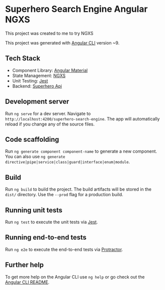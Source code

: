 # Superhero Search Engine Angular NGXS

This project was created to me to try NGXS

This project was generated with [Angular CLI](https://github.com/angular/angular-cli) version ~9.

## Tech Stack

- Component Library: [Angular Material](https://material.angular.io/)
- State Management: [NGXS](https://www.ngxs.io/)
- Unit Testing: [Jest](https://jestjs.io/)
- Backend: [Superhero Api](https://akabab.github.io/superhero-api/api/)

## Development server

Run `ng serve` for a dev server. Navigate to `http://localhost:4200/superhero-search-engine`. The app will automatically reload if you change any of the source files.

## Code scaffolding

Run `ng generate component component-name` to generate a new component. You can also use `ng generate directive|pipe|service|class|guard|interface|enum|module`.

## Build

Run `ng build` to build the project. The build artifacts will be stored in the `dist/` directory. Use the `--prod` flag for a production build.

## Running unit tests

Run `ng test` to execute the unit tests via [Jest](https://jestjs.io/).

## Running end-to-end tests

Run `ng e2e` to execute the end-to-end tests via [Protractor](http://www.protractortest.org/).

## Further help

To get more help on the Angular CLI use `ng help` or go check out the [Angular CLI README](https://github.com/angular/angular-cli/blob/master/README.md).
